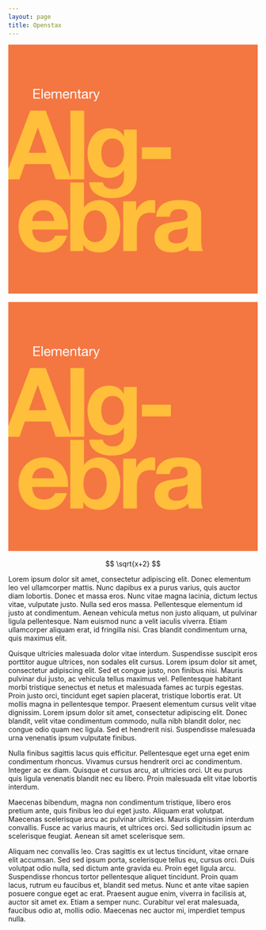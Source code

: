 ```yaml
---
layout: page
title: Openstax
---
```


<img title="a title" alt="Alt text" src="/books/covers/openstax_elementary_algebra.png">

![Alt text](/books/covers/openstax_elementary_algebra.png "a title")

$$ \sqrt{x+2} $$


Lorem ipsum dolor sit amet, consectetur adipiscing elit. Donec elementum leo
vel ullamcorper mattis. Nunc dapibus ex a purus varius, quis auctor diam
lobortis. Donec et massa eros. Nunc vitae magna lacinia, dictum lectus vitae,
vulputate justo. Nulla sed eros massa. Pellentesque elementum id justo at
condimentum. Aenean vehicula metus non justo aliquam, ut pulvinar ligula
pellentesque. Nam euismod nunc a velit iaculis viverra. Etiam ullamcorper
aliquam erat, id fringilla nisi. Cras blandit condimentum urna, quis maximus
elit.

Quisque ultricies malesuada dolor vitae interdum. Suspendisse suscipit eros
porttitor augue ultrices, non sodales elit cursus. Lorem ipsum dolor sit amet,
consectetur adipiscing elit. Sed et congue justo, non finibus nisi. Mauris
pulvinar dui justo, ac vehicula tellus maximus vel. Pellentesque habitant morbi
tristique senectus et netus et malesuada fames ac turpis egestas. Proin justo
orci, tincidunt eget sapien placerat, tristique lobortis erat. Ut mollis magna
in pellentesque tempor. Praesent elementum cursus velit vitae dignissim. Lorem
ipsum dolor sit amet, consectetur adipiscing elit. Donec blandit, velit vitae
condimentum commodo, nulla nibh blandit dolor, nec congue odio quam nec ligula.
Sed et hendrerit nisi. Suspendisse malesuada urna venenatis ipsum vulputate
finibus.

Nulla finibus sagittis lacus quis efficitur. Pellentesque eget urna eget enim
condimentum rhoncus. Vivamus cursus hendrerit orci ac condimentum. Integer ac
ex diam. Quisque et cursus arcu, at ultricies orci. Ut eu purus quis ligula
venenatis blandit nec eu libero. Proin malesuada elit vitae lobortis interdum.

Maecenas bibendum, magna non condimentum tristique, libero eros pretium ante,
quis finibus leo dui eget justo. Aliquam erat volutpat. Maecenas scelerisque
arcu ac pulvinar ultricies. Mauris dignissim interdum convallis. Fusce ac
varius mauris, et ultrices orci. Sed sollicitudin ipsum ac scelerisque feugiat.
Aenean sit amet scelerisque sem.

Aliquam nec convallis leo. Cras sagittis ex ut lectus tincidunt, vitae ornare
elit accumsan. Sed sed ipsum porta, scelerisque tellus eu, cursus orci. Duis
volutpat odio nulla, sed dictum ante gravida eu. Proin eget ligula arcu.
Suspendisse rhoncus tortor pellentesque aliquet tincidunt. Proin quam lacus,
rutrum eu faucibus et, blandit sed metus. Nunc et ante vitae sapien posuere
congue eget ac erat. Praesent augue enim, viverra in facilisis at, auctor sit
amet ex. Etiam a semper nunc. Curabitur vel erat malesuada, faucibus odio at,
mollis odio. Maecenas nec auctor mi, imperdiet tempus nulla. 
